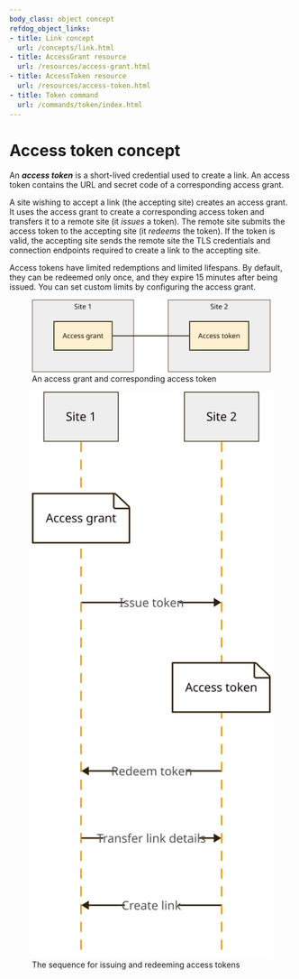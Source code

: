 ```yaml
---
body_class: object concept
refdog_object_links:
- title: Link concept
  url: /concepts/link.html
- title: AccessGrant resource
  url: /resources/access-grant.html
- title: AccessToken resource
  url: /resources/access-token.html
- title: Token command
  url: /commands/token/index.html
---
```


# Access token concept

<section>

An ***access token*** is a short-lived credential used to create a
link.  An access token contains the URL and secret code of a
corresponding access grant.

A site wishing to accept a link (the accepting site) creates an
access grant.  It uses the access grant to create a
corresponding access token and transfers it to a remote site (it
_issues_ a token).  The remote site submits the access token to
the accepting site (it _redeems_ the token).  If the token is
valid, the accepting site sends the remote site the TLS
credentials and connection endpoints required to create a link
to the accepting site.

Access tokens have limited redemptions and limited lifespans.
By default, they can be redeemed only once, and they expire 15
minutes after being issued.  You can set custom limits by
configuring the access grant.

<figure>
  <img src="images/access-token-1.svg"/>
  <figcaption>An access grant and corresponding access token</figcaption>
</figure>

<figure>
  <img src="images/access-token-2.svg"/>
  <figcaption>The sequence for issuing and redeeming access tokens</figcaption>
</figure>

</section>
